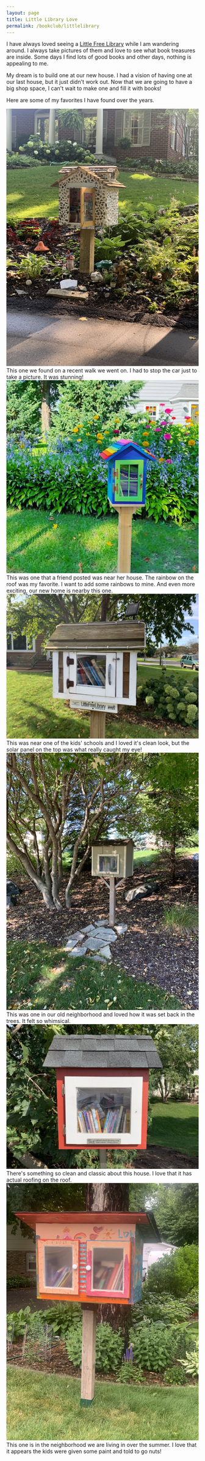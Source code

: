 ```yaml
---
layout: page
title: Little Library Love
permalink: /bookclub/littlelibrary
---
```

I have always loved seeing a [Little Free Library](https://littlefreelibrary.org/) while I am wandering around. I always take pictures of them and love to see what book treasures are inside. Some days I find lots of good books and other days, nothing is appealing to me. 

My dream is to build one at our new house. I had a vision of having one at our last house, but it just didn't work out. Now that we are going to have a big shop space, I can't wait to make one and fill it with books! 

Here are some of my favorites I have found over the years.

![LFL1](/images/LFL1.JPG)
This one we found on a recent walk we went on. I had to stop the car just to take a picture. It was stunning!
![LFL2](/images/LFL2.JPG)
This was one that a friend posted was near her house. The rainbow on the roof was my favorite. I want to add some rainbows to mine. And even more exciting, our new home is nearby this one.
![LFL3](/images/LFL3.JPG)
This was near one of the kids' schools and I loved it's clean look, but the solar panel on the top was what really caught my eye!
![LFL4](/images/LFL4.JPG)
This was one in our old neighborhood and loved how it was set back in the trees. It felt so whimsical.
![LFL5](/images/LFL5.JPG)
There's something so clean and classic about this house. I love that it has actual roofing on the roof.
![LFL6](/images/LFL6.JPG)
This one is in the neighborhood we are living in over the summer. I love that it appears the kids were given some paint and told to go nuts! 
